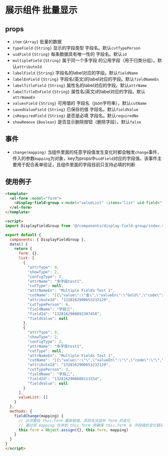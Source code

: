 # 展示组件 批量显示

## props
- `item` `{Array}` 批量的数据
- `typeField` `{String}` 显示的字段类型 字段名。默认`cutTypePerson`
- `uidField` `{String}` 每条数据具有唯一性的 字段名。默认`id`
- `multipleField` `{String}` 属于同一个多字段 的公用字段（用于归类分组）。默认`attributeId`
- `labelField` `{String}` 字段名的label对应的字段。默认`fieldName`
- `labelEnField` `{String}` 字段名(英文)的label对应的字段。默认`fieldNameEn`
- `labelTitleField` `{String}` 属性名的label对应的字段。默认`attrName`
- `labelTitleEnField` `{String}` 属性名(英文)的label对应的字段。默认`attrNameEn`
- `valuesField` `{String}` 可用值的 字段名（json字符串）。默认`cutName`
- `savedValueField` `{String}` 已保存的值 字段名。默认`fieldValue`
- `isRequiredField` `{String}` 是否是必填 字段名。默认`requiredNo`
- `showRemove` `{Boolean}` 是否显示删除按钮（删除字段）。默认`false`

## 事件
- `change(mapping)` 当组件里面的任意字段值发生变化时都会触发`change`事件，传入的参数`mapping`为对象，key为props中`uidField`对应的字段值。该事件主要用于配合表单验证，且组件里面的字段目前只支持必填的判断

## 使用例子
```html
<template>
  <el-form :model="form">
    <display-field-group v-model="valueList" :items="list" uid-field="fieldId" @change="fieldChange" />
  </el-form>
</template>

<script>
import DisplayFieldGroup from '@/components/display-field-group/index.vue'

export default {
  components: { DisplayFieldGroup },
  data() {
    return {
      form: {},
      list: [
        {
          "attrType": 9,
          "showType": 2,
          "configType": 2,
          "attrName": "多字段test1",
          "cutType": null,
          "attrNameEn": "Multiple Fields Test 1",
          "cutName": "[{\"value\":\"金\",\"valueEn\":\"Gold\",\"code\":\"gold\",\"default\":false},{\"value\":\"木\",\"valueEn\":\"Wood\",\"code\":\"wood\",\"default\":false}]",
          "attributeId": "1328162900653232129",
          "cutTypePerson": 6,
          "fieldName": "字段三",
          "fieldId": "1328162900892307458",
          "fieldValue": null
        },
        {
          "attrType": 9,
          "showType": 2,
          "configType": 2,
          "attrName": "多字段test1",
          "cutType": null,
          "attrNameEn": "Multiple Fields Test 1",
          "cutName": "[{\"value\":\"\",\"valueEn\":\"\",\"code\":\"\",\"default\":false}]",
          "attributeId": "1328162900653232129",
          "cutTypePerson": 3,
          "fieldName": "字段二",
          "fieldId": "1328162900888113154",
          "fieldValue": null
        }
      ],
      valueList: []
    }
  },
  methods: {
    fieldChange(mapping) {
      // 必须要给 this.form 重新赋值，否则无法监听 form 的变化
      // 通过将 mapping 合并到 this.form 来确保 this.form 与 字段值的变化联动
      this.form = Object.assign({}, this.form, mapping)
    }
  }
}
</script>
```